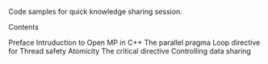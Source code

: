 Code samples for quick knowledge sharing session.

Contents

  Preface
  Intruduction to Open MP in C++
  The parallel pragma
  Loop directive for
  Thread safety
    Atomicity
    The critical directive
  Controlling data sharing

